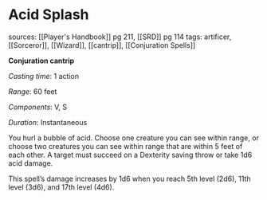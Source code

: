 # Acid Splash
sources: [[Player's Handbook]] pg 211, [[SRD]] pg 114
tags: artificer, [[Sorceror]], [[Wizard]], [[cantrip]], [[Conjuration Spells]]

**Conjuration cantrip**

*Casting time*: 1 action

*Range*: 60 feet

*Components*: V, S

*Duration*: Instantaneous

You hurl a bubble of acid. Choose one creature you can see within range, or choose two creatures you can see within range that are within 5 feet of each other. A target must succeed on a Dexterity saving throw or take 1d6 acid damage.

This spell’s damage increases by 1d6 when you reach 5th level (2d6), 11th level (3d6), and 17th level (4d6).
